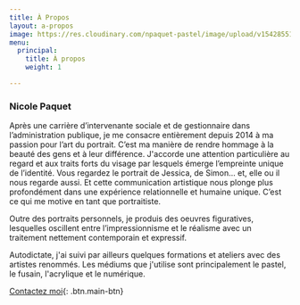 ```yaml
---
title: À Propos
layout: a-propos
image: https://res.cloudinary.com/npaquet-pastel/image/upload/v1542855158/autoportrait.jpg
menu:
  principal:
    title: À propos
    weight: 1

---
```

### Nicole Paquet

Après une carrière d’intervenante sociale et de gestionnaire dans l’administration publique, je me consacre entièrement depuis 2014 à ma passion pour l’art du portrait. C’est ma manière de rendre hommage à la beauté des gens et à leur différence. J'accorde une attention particulière au regard et aux traits forts du visage par lesquels émerge l’empreinte unique de l’identité. Vous regardez le portrait de Jessica, de Simon… et, elle ou il nous regarde aussi. Et cette communication artistique nous plonge plus profondément dans une expérience relationnelle et humaine unique. C’est ce qui me motive en tant que portraitiste.

Outre des portraits personnels, je produis des oeuvres figuratives, lesquelles oscillent entre l’impressionnisme et le réalisme avec un traitement nettement contemporain et expressif.

Autodictate, j'ai suivi par ailleurs quelques formations et ateliers avec des artistes renommés. Les médiums que j'utilise sont principalement le pastel, le fusain, l'acrylique et le numérique.

[Contactez moi](/contact/){: .btn.main-btn}